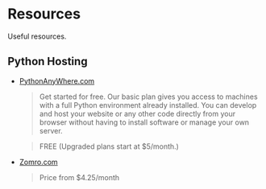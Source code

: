 # Resources
Useful resources.

## Python Hosting

- [PythonAnyWhere.com](https://www.pythonanywhere.com/)

  > Get started for free. Our basic plan gives you access to machines with a full Python environment already installed.
  > You can develop and host your website or any other code directly from your browser without having to install software or manage your own server.

  > FREE (Upgraded plans start at $5/month.)

- [Zomro.com](https://zomro.com/ua/vps)

  > Price from $4.25/month
